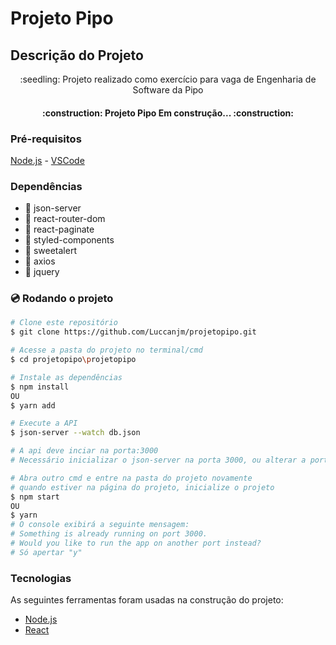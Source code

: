
# Projeto Pipo 
## Descrição do Projeto
<p align="center">:seedling: Projeto realizado como exercício para vaga de Engenharia de Software da Pipo</p>

<h4 align="center"> 
	:construction:  Projeto Pipo Em construção...  :construction:
</h4>

### Pré-requisitos
[Node.js](https://nodejs.org/en/) - 
[VSCode](https://code.visualstudio.com/)

### Dependências
- :round_pushpin: json-server
- :round_pushpin: react-router-dom
- :round_pushpin: react-paginate
- :round_pushpin: styled-components
- :round_pushpin: sweetalert
- :round_pushpin: axios
- :round_pushpin: jquery

### :cd: Rodando o projeto

```bash
# Clone este repositório
$ git clone https://github.com/Luccanjm/projetopipo.git

# Acesse a pasta do projeto no terminal/cmd
$ cd projetopipo\projetopipo

# Instale as dependências
$ npm install 
OU
$ yarn add

# Execute a API
$ json-server --watch db.json

# A api deve inciar na porta:3000
# Necessário inicializar o json-server na porta 3000, ou alterar a porta da API em projetopipo\src\services\api.js

# Abra outro cmd e entre na pasta do projeto novamente
# quando estiver na página do projeto, inicialize o projeto
$ npm start
OU 
$ yarn
# O console exibirá a seguinte mensagem:
# Something is already running on port 3000.
# Would you like to run the app on another port instead?
# Só apertar "y"

```
### Tecnologias

As seguintes ferramentas foram usadas na construção do projeto:

- [Node.js](https://nodejs.org/en/)
- [React](https://pt-br.reactjs.org/)
